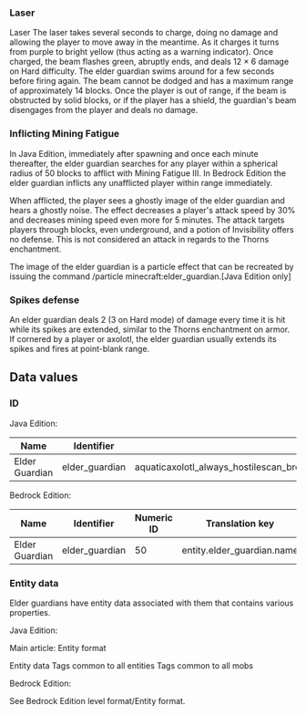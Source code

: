 ### Laser
Laser
The laser takes several seconds to charge, doing no damage and allowing the player to move away in the meantime. As it charges it turns from purple to bright yellow (thus acting as a warning indicator). Once charged, the beam flashes green, abruptly ends, and deals 12 × 6 damage on Hard difficulty. The elder guardian swims around for a few seconds before firing again. The beam cannot be dodged and has a maximum range of approximately 14 blocks. Once the player is out of range, if the beam is obstructed by solid blocks, or if the player has a shield, the guardian's beam disengages from the player and deals no damage.

### Inflicting Mining Fatigue
In Java Edition, immediately after spawning and once each minute thereafter, the elder guardian searches for any player within a spherical radius of 50 blocks to afflict with Mining Fatigue III. In Bedrock Edition the elder guardian inflicts any unafflicted player within range immediately.

When afflicted, the player sees a ghostly image of the elder guardian and hears a ghostly noise. The effect decreases a player's attack speed by 30% and decreases mining speed even more for 5 minutes. The attack targets players through blocks, even underground, and a potion of Invisibility offers no defense. This is not considered an attack in regards to the Thorns enchantment.

The image of the elder guardian is a particle effect that can be recreated by issuing the command /particle minecraft:elder_guardian.‌[Java Edition  only]

### Spikes defense
An elder guardian deals 2 (3 on Hard mode) of damage every time it is hit while its spikes are extended, similar to the Thorns enchantment on armor. If cornered by a player or axolotl, the elder guardian usually extends its spikes and fires at point-blank range.

## Data values
### ID
Java Edition:

| Name           | Identifier     | Entity tags                                                                                        | Translation key                 |
|----------------|----------------|----------------------------------------------------------------------------------------------------|---------------------------------|
| Elder Guardian | elder_guardian | aquaticaxolotl_always_hostilescan_breathe_under_waternot_scary_for_pufferfishsensitive_to_impaling | entity.minecraft.elder_guardian |

Bedrock Edition:

| Name           | Identifier     | Numeric ID | Translation key            |
|----------------|----------------|------------|----------------------------|
| Elder Guardian | elder_guardian | 50         | entity.elder_guardian.name |

### Entity data
Elder guardians have entity data associated with them that contains various properties.

Java Edition:

Main article: Entity format

 Entity data
Tags common to all entities
Tags common to all mobs

Bedrock Edition:

See Bedrock Edition level format/Entity format.

